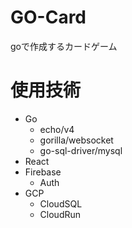 # GO-Card

goで作成するカードゲーム

# 使用技術

- Go
  - echo/v4
  - gorilla/websocket
  - go-sql-driver/mysql
- React
- Firebase
  - Auth
- GCP
  - CloudSQL
  - CloudRun
